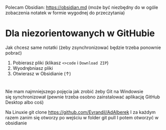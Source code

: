Polecam Obsidian: https://obsidian.md (może być niezbędny do w ogóle zobaczenia notatek w formie wygodnej do przeczytania)


# Dla niezorientowanych w GitHubie
Jak chcesz same notatki (żeby zsynchronizować będzie trzeba ponownie pobrać)
1. Pobierasz pliki (klikasz `<>code` i `Download ZIP`)
2. Wyodrębniasz pliki
3. Otwierasz w Obsidianie (↑)


#

Nie mam najmniejszego pojęcia jak zrobić żeby Git na Windowsie się synchronizował (pewnie trzeba osobno zainstalować aplikację GitHub Desktop albo coś)

Na Linuxie
	git clone https://github.com/Evrandil/AdAlberek
I za każdym razem zanim się otworzy po wejściu w folder
	git pull
I potem otworzyć w obsidianie